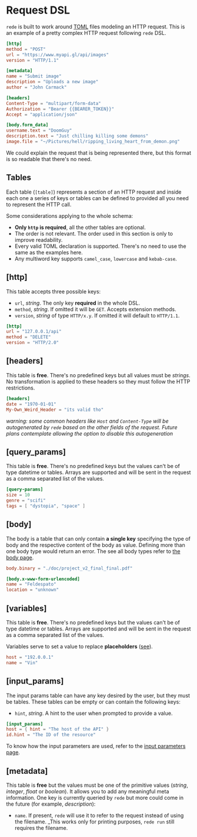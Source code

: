 # Request DSL

`rede` is built to work around [TOML](https://toml.io/en/) files modeling an
HTTP request. This is an example of a pretty complex HTTP request
following `rede` DSL.

```toml
[http]
method = "POST"
url = "https://www.myapi.gl/api/images"
version = "HTTP/1.1"

[metadata]
name = "Submit image"
description = "Uploads a new image"
author = "John Carmack"

[headers]
Content-Type = "multipart/form-data"
Authorization = "Bearer {{BEARER_TOKEN}}"
Accept = "application/json"

[body.form_data]
username.text = "DoomGuy"
description.text = "Just chilling killing some demons"
image.file = "~/Pictures/hell/ripping_living_heart_from_demon.png"
```

We could explain the request that is being represented there, but this format
is so readable that there's no need.

## Tables

Each table (`[table]`) represents a section of an HTTP request and inside each
one a series of keys or tables can be defined to provided all you need to
represent the HTTP call.

Some considerations applying to the whole schema:

- **Only `http` is required**, all the other tables are optional.
- The order is not relevant. The order used in this section is only to improve
readability.
- Every valid TOML declaration is supported. There's no need to use the same
as the examples here.
- Any multiword key supports `camel_case`, `lowercase` and `kebab-case`.

## [http]

This table accepts three possible keys:

- `url`, _string_. The only key **required** in the whole DSL.
- `method`, _string_. If omitted it will be `GET`. Accepts extension methods.
- `version`, _string_ of type `HTTP/x.y`. If omitted it will default to `HTTP/1.1`.

```toml
[http]
url = "127.0.0.1/api"
method = "DELETE"
version = "HTTP/2.0"
```

## [headers]

This table is **free**. There's no predefined keys but all values must be _strings_.
No transformation is applied to these headers so they must follow the HTTP restrictions.

```toml
[headers]
date = "1970-01-01"
My-Own_Weird_Header = "its valid tho"
```

_warning: some common headers like `Host` and `Content-Type` will be autogenerated
by `rede` based on the other fields of the request. Future plans contemplate
allowing the option to disable this autogeneration_

## [query_params]

This table is **free**. There's no predefined keys but the values can't be of
type datetime or tables. Arrays are supported and will be sent in the request
as a comma separated list of the values.

```toml
[query-params]
size = 10
genre = "scifi"
tags = [ "dystopia", "space" ]
```

## [body]

The body is a table that can only contain **a single key** specifying the type
of body and the respective content of the body as value. Defining more than
one body type would return an error. The see all body types refer
to [the body page](./request_dsl/body.md).

```toml
body.binary = "./doc/project_v2_final_final.pdf"
```

```toml
[body.x-www-form-urlencoded]
name = "Feldespato"
location = "unknown"
```

## [variables]

This table is **free**. There's no predefined keys but the values can't be
of type datetime or tables. Arrays are supported and will be sent in
the request as a comma separated list of the values.

Variables serve to set a value to replace **placeholders** ([see](./request_dsl/placeholders.md)).

```toml
host = "192.0.0.1"
name = "Vin"
```

## [input_params]

The input params table can have any key desired by the user, but they must
be tables. These tables can be empty or can contain the following keys:

- `hint`, _string_. A hint to the user when prompted to provide a value.

```toml
[input_params]
host = { hint = "The host of the API" }
id.hint = "The ID of the resource"
```

To know how the input parameters are used, refer to the [input parameters page](./request_dsl/input_parameters.md).

## [metadata]

This table is **free** but the values must be one of the primitive values
(_string_, _integer_, _float_ or _boolean_). It allows you to add
any meaningful meta information. One key is currently queried by `rede`
but more could come in the future (for example, _description_):

- `name`. If present, `rede` will use it to refer to the request instead of
using the filename.
  _This works only for printing purposes, `rede run` still requires the filename.

